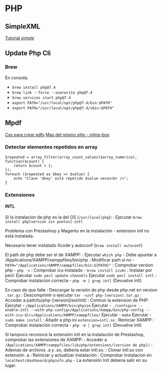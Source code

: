 # PHP

## SimpleXML

[Tutorial simple](https://diego.com.es/tutorial-de-simplexml)

## Update Php Cli
### Brew
En consola:
  - `brew install php@7.4`
  - `brew link --force --overwrite php@7.4`
  - `brew services start php@7.4`
  - `export PATH="/usr/local/opt/php@7.4/bin:$PATH"`
  - `export PATH="/usr/local/opt/php@7.4/sbin:$PATH"`


## Mpdf

[Css para crear pdfs](http://www.sidar.org/recur/desdi/traduc/es/css/page.html)
[Mas del mismo sitio - inline-box](http://www.sidar.org/recur/desdi/traduc/es/css/visuren.html#line-box)

### Detectar elementos repetidos en array


    $repeated = array_filter(array_count_values($array_numerico), function($count) {
        return $count > 1;
    });
    foreach ($repeated as $key => $value) {
        echo "Clave '$key' está repetido $value veces<br />";
    }

### Extensiones

#### INTL

Si la instalacion de php es la del OS (`/usr/local/php`):
 : Ejecutar `brew install php[version sin puntos]-intl`

Problema con Prestashop y Magento en la instalación - extension intl no está instalada.

Necesario tener instalado Xcode y autoconf (`brew install autoconf`)

El path de php debe ser el de XAMPP:
  : Ejecutar `which php` - Debe apuntar a /Applications/XAMPP/xamppfiles/bin/php
  : Modificar path si no - `PATH="/Applications/XAMPP/xamppfiles/bin:${PATH}"`
  : Comprobar version php - `php -v`
  : Comprobar icu instalado - `brew install icu4c`
  : Instalar por pecl:
    Ejecutar `sudo pecl update-channels`
    Ejecutar `sudo pecl install intl`
  : Comprobar instalación correcta - `php -m | grep intl` (Devuelve intl)

En caso de que falle
  : Descargar la versión de php desde php.net en version `.tar.gz`
  : Descomprimir o ejecutar `tar -xzvf php-[version].tar.gz`
  : Acceder a path/to/php-[version]/ext/intl/
  : Contruir la extension de PHP:
    Ejecutar - `/Applications/XAMPP/bin/phpize`
    Ejecutar - `./configure --enable-intl --with-php-config=/Applications/Xampp/bin/php-config --with-icu-dir=/Applications/XAMPP/xamppfiles/`
    Ejecutar - `make`
    Ejecutar - `sudo make install`
  : Añadir a php.ini `extension=intl.so`
  : Reiniciar XAMPP
  : Comprobar instalación correcta - `php -m | grep intl` (Devuelve intl)

Si tampoco reconoce la extensión intl en la instalación de Prestashop, comprobar las extensiones de XAMPP:
  : Acceder a `/Applications/XAMPP/xamppfiles/lib/php/extensions/[version de php]/`
  : Ademas de archivos .a y .so, debería estar intl.so.
  : Clonar intl.so con extensión .a
  : Reiniciar y actualizar instalación
  : Comprobar instalacion en `localhost/dashboard/phpinfo.php` - La extensión Intl debería salir en su lugar.


